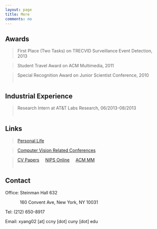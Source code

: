 ```yaml
---
layout: page
title: More
comments: no
---
```


## Awards

> First Place (Two Tasks) on TRECVID Surveillance Event Detection, 2013

> Student Travel Award on ACM Multimedia, 2011

> Special Recognition Award on Junior Scientist Conference, 2010
<br><br>

## Industrial Experience

> Research Intern at AT&T Labs Research, 06/2013-08/2013
<br><br>

## Links

> [Personal Life](http://www.flickr.com/photos/yangxd)

> [Computer Vision Related Conferences](http://conferences.visionbib.com/Iris-Conferences.html)

> [CV Papers](http://www.cvpapers.com) &nbsp;&nbsp;&nbsp; [NIPS Online](http://books.nips.cc) &nbsp;&nbsp;&nbsp; [ACM MM](http://dl.acm.org/event.cfm?id=RE179&CFID=153216990&CFTOKEN=55908370)
<br><br>

## Contact

Office: Steinman Hall 632

&nbsp;&nbsp;&nbsp;&nbsp;&nbsp;&nbsp;&nbsp;&nbsp;&nbsp;&nbsp;&nbsp;&nbsp;160 Convent Ave, New York, NY 10031

Tel: (212) 650-8917

Email: xyang02 [at] ccny [dot] cuny [dot] edu